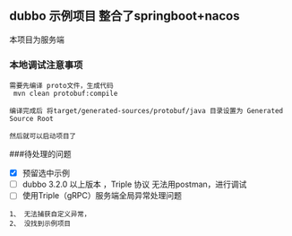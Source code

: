 ## dubbo 示例项目 整合了springboot+nacos

本项目为服务端

### 本地调试注意事项

```
需要先编译 proto文件，生成代码
 mvn clean protobuf:compile

编译完成后 将target/generated-sources/protobuf/java 目录设置为 Generated Source Root

然后就可以启动项目了
```

###待处理的问题
- [x] 预留选中示例
- [ ] dubbo 3.2.0 以上版本 ，Triple 协议 无法用postman，进行调试
- [ ] 使用Triple（gRPC）服务端全局异常处理问题
```shell
1、 无法捕获自定义异常，
2、 没找到示例项目
```
